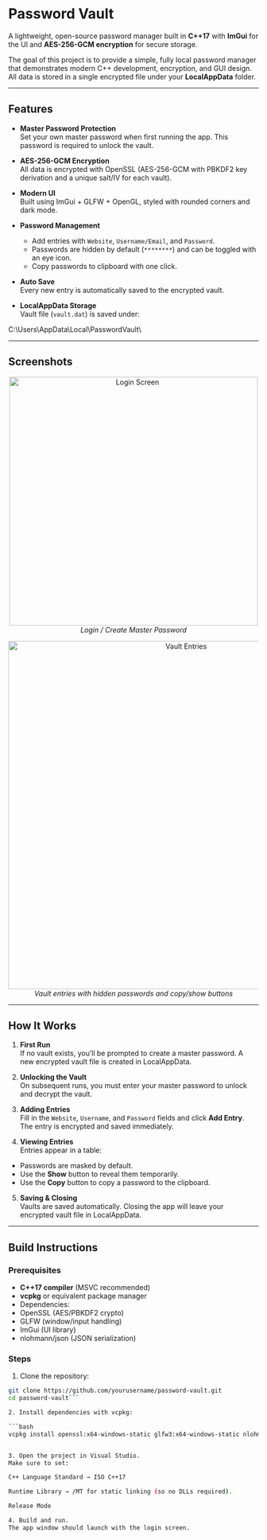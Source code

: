 # Password Vault

A lightweight, open-source password manager built in **C++17** with **ImGui** for the UI and **AES-256-GCM encryption** for secure storage.

The goal of this project is to provide a simple, fully local password manager that demonstrates modern C++ development, encryption, and GUI design.  
All data is stored in a single encrypted file under your **LocalAppData** folder.

---

## Features

- **Master Password Protection**  
  Set your own master password when first running the app. This password is required to unlock the vault.

- **AES-256-GCM Encryption**  
  All data is encrypted with OpenSSL (AES-256-GCM with PBKDF2 key derivation and a unique salt/IV for each vault).

- **Modern UI**  
  Built using ImGui + GLFW + OpenGL, styled with rounded corners and dark mode.

- **Password Management**
  - Add entries with `Website`, `Username/Email`, and `Password`.
  - Passwords are hidden by default (`********`) and can be toggled with an eye icon.
  - Copy passwords to clipboard with one click.

- **Auto Save**  
  Every new entry is automatically saved to the encrypted vault.

- **LocalAppData Storage**  
  Vault file (`vault.dat`) is saved under:

C:\Users<You>\AppData\Local\PasswordVault\


---

## Screenshots

<p align="center">
<!-- Replace with actual screenshots -->
<img src="https://i.imgur.com/m9O8Q4B.png" width="500" alt="Login Screen">
<br><em>Login / Create Master Password</em>
</p>

<p align="center">
<img src="https://i.imgur.com/Hp2gQAk.png" width="700" alt="Vault Entries">
<br><em>Vault entries with hidden passwords and copy/show buttons</em>
</p>

---

## How It Works

1. **First Run**  
 If no vault exists, you’ll be prompted to create a master password. A new encrypted vault file is created in LocalAppData.

2. **Unlocking the Vault**  
 On subsequent runs, you must enter your master password to unlock and decrypt the vault.

3. **Adding Entries**  
 Fill in the `Website`, `Username`, and `Password` fields and click **Add Entry**. The entry is encrypted and saved immediately.

4. **Viewing Entries**  
 Entries appear in a table:
 - Passwords are masked by default.
 - Use the **Show** button to reveal them temporarily.
 - Use the **Copy** button to copy a password to the clipboard.

5. **Saving & Closing**  
 Vaults are saved automatically. Closing the app will leave your encrypted vault file in LocalAppData.

---

## Build Instructions

### Prerequisites
- **C++17 compiler** (MSVC recommended)
- **vcpkg** or equivalent package manager
- Dependencies:
- OpenSSL (AES/PBKDF2 crypto)
- GLFW (window/input handling)
- ImGui (UI library)
- nlohmann/json (JSON serialization)

### Steps
1. Clone the repository:
 ```bash
 git clone https://github.com/yourusername/password-vault.git
 cd password-vault```

2. Install dependencies with vcpkg:

```bash
vcpkg install openssl:x64-windows-static glfw3:x64-windows-static nlohmann-json:x64-windows```


3. Open the project in Visual Studio.
Make sure to set:

C++ Language Standard → ISO C++17

Runtime Library → /MT for static linking (so no DLLs required).

Release Mode

4. Build and run.
The app window should launch with the login screen.
